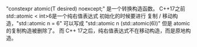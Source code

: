 "constexpr atomic(T desired) noexcept;" 是一个转换构造函数。
C++17之前 std::atomic \< int\>6是一个纯右值表达式 初始化的时候要进行 复制 / 移动构造，"std::atomic<int> n = 6" 可以写成 "std::atomic<int> n (std::atomic<int>(6))" 但是 atomic 的复制构造被删除了。
而 C++ 17之后，纯右值表达式不在移动构造，而是原地构造。
